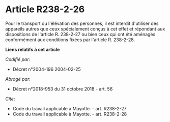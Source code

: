 # Article R238-2-26

Pour le transport ou l'élévation des personnes, il est interdit d'utiliser des appareils autres que ceux spécialement conçus
à cet effet et répondant aux dispositions de l'article R. 238-2-27 ou bien ceux qui ont été aménagés conformément aux
conditions fixées par l'article R. 238-2-28.

**Liens relatifs à cet article**

_Codifié par_:

  - Décret n°2004-196 2004-02-25

_Abrogé par_:

  - Décret n°2018-953 du 31 octobre 2018 - art. 56

_Cite_:

  - Code du travail applicable à Mayotte. - art. R238-2-27
  - Code du travail applicable à Mayotte. - art. R238-2-28
